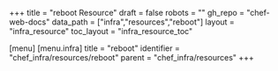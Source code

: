 +++
title = "reboot Resource"
draft = false
robots = ""
gh_repo = "chef-web-docs"
data_path = ["infra","resources","reboot"]
layout = "infra_resource"
toc_layout = "infra_resource_toc"

[menu]
  [menu.infra]
    title = "reboot"
    identifier = "chef_infra/resources/reboot"
    parent = "chef_infra/resources"
+++

<!-- The contents of this page are automatically generated from the reboot.yaml file in the data directory. -->
<!-- To suggest a change, edit the https://github.com/chef/chef/blob/main/lib/chef/resource/reboot.rb file
      and submit a pull request to the https://github.com/chef/chef repository. -->
